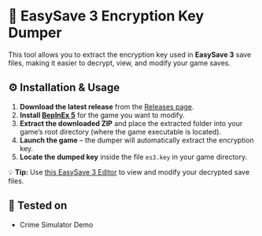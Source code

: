 # 💾 EasySave 3 Encryption Key Dumper

This tool allows you to extract the encryption key used in **EasySave 3** save files, making it easier to decrypt, view, and modify your game saves.

## ⚙️ Installation & Usage

1. **Download the latest release** from the [Releases page](https://github.com/bennett-sh/es3-encryption-key-dumper/releases/latest).
2. **Install [BepInEx 5](https://docs.bepinex.dev/articles/user_guide/installation/index.html)** for the game you want to modify.
3. **Extract the downloaded ZIP** and place the extracted folder into your game’s root directory (where the game executable is located).
4. **Launch the game** – the dumper will automatically extract the encryption key.
5. **Locate the dumped key** inside the file `es3.key` in your game directory.

💡 **Tip:** Use [this EasySave 3 Editor](https://es3.tusinean.ro/) to view and modify your decrypted save files.

## 🧪 Tested on

- Crime Simulator Demo

